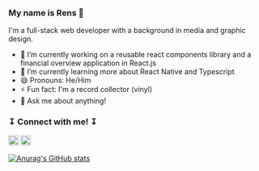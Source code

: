 ### My name is Rens 🤗

I'm a full-stack web developer with a background in media and graphic design.

- 🔭  I’m currently working on a reusable react components library and a financial overview application in React.js
- 🌱  I’m currently learning more about React Native and Typescript
- 😄  Pronouns: He/Him
- ⚡  Fun fact: I'm a record collector (vinyl)
- 💬  Ask me about anything! 


###  ↧ Connect with me! ↧ 

<a href="https://www.linkedin.com/in/rensp/"><img width="20px" height="20px" src="https://upload.wikimedia.org/wikipedia/commons/thumb/c/c9/Linkedin.svg/1200px-Linkedin.svg.png"></a> <a href="https://www.last.fm/user/renspennings"><img width="20px" height="20px" src="https://images1.wikia.nocookie.net/__cb20130411230810/logopedia/images/1/1d/Last_fm_logo.png"></a>

[![Anurag's GitHub stats](https://github-readme-stats.vercel.app/api?username=Renszit&count_private=true&theme=cobalt)](https://github.com/anuraghazra/github-readme-stats)


